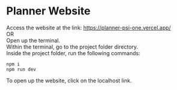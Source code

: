 # Planner Website
Access the website at the link: https://planner-psi-one.vercel.app/ <br />
OR <br />
Open up the terminal. <br />
Within the terminal, go to the project folder directory. <br />
Inside the project folder, run the following commands: <br />
```
npm i 
npm run dev
```
To open up the website, click on the localhost link.
